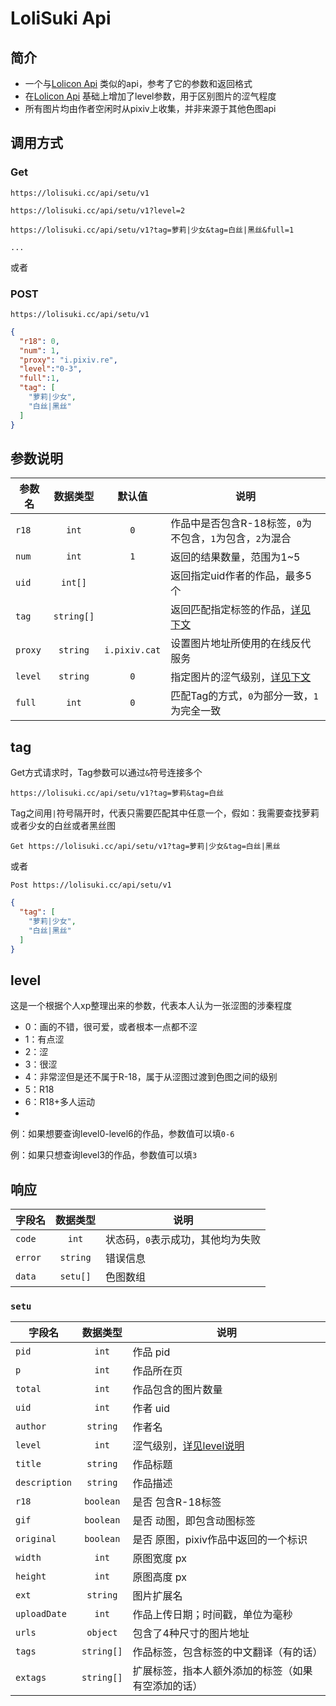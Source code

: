 # LoliSuki Api

## 简介
- 一个与[Lolicon Api](https://api.lolicon.app) 类似的api，参考了它的参数和返回格式
- 在[Lolicon Api](https://api.lolicon.app/) 基础上增加了level参数，用于区别图片的涩气程度
- 所有图片均由作者空闲时从pixiv上收集，并非来源于其他色图api


## 调用方式
### Get
```
https://lolisuki.cc/api/setu/v1
```
```
https://lolisuki.cc/api/setu/v1?level=2
```
```
https://lolisuki.cc/api/setu/v1?tag=萝莉|少女&tag=白丝|黑丝&full=1
```
```
...
```
或者
### POST 
```
https://lolisuki.cc/api/setu/v1
```
```json
{
  "r18": 0,
  "num": 1,
  "proxy": "i.pixiv.re",
  "level":"0-3",
  "full":1,
  "tag": [
    "萝莉|少女",
    "白丝|黑丝"
  ]
}
```

## 参数说明
| 参数名       |  数据类型  |     默认值     |                                    说明                                     |
| ------------ | :--------: | :------------: | -------------------------------------------------------------------------- |
| `r18`        |   `int`    |      `0`       | 作品中是否包含R-18标签，`0`为不包含，`1`为包含，`2`为混合                   |
| `num`        |   `int`    |      `1`       | 返回的结果数量，范围为1~5                                                  |
| `uid`        |  `int[]`   |                | 返回指定uid作者的作品，最多5个                                              |
| `tag`        | `string[]` |                | 返回匹配指定标签的作品，[详见下文](#tag)                                    |
| `proxy`      |  `string`  | `i.pixiv.cat`  | 设置图片地址所使用的在线反代服务                                            |
| `level`      |  `string`  |      `0`       | 指定图片的涩气级别，[详见下文](#level)                                      |
| `full`       |   `int`    |      `0`       | 匹配Tag的方式，`0`为部分一致，`1`为完全一致                                 |

## tag
Get方式请求时，Tag参数可以通过`&`符号连接多个
```
https://lolisuki.cc/api/setu/v1?tag=萝莉&tag=白丝
```
Tag之间用`|`符号隔开时，代表只需要匹配其中任意一个，假如：我需要查找萝莉或者少女的白丝或者黑丝图
```
Get https://lolisuki.cc/api/setu/v1?tag=萝莉|少女&tag=白丝|黑丝
```
或者
```
Post https://lolisuki.cc/api/setu/v1
```
```json
{
  "tag": [
    "萝莉|少女",
    "白丝|黑丝"
  ]
}
```


## level
这是一个根据个人xp整理出来的参数，代表本人认为一张涩图的涉秦程度
- 0：画的不错，很可爱，或者根本一点都不涩
- 1：有点涩
- 2：涩
- 3：很涩
- 4：非常涩但是还不属于R-18，属于从涩图过渡到色图之间的级别
- 5：R18
- 6：R18+多人运动
-
例：如果想要查询level0-level6的作品，参数值可以填`0-6`

例：如果只想查询level3的作品，参数值可以填`3`

## 响应
| 字段名	  | 数据类型 | 说明                             |
| ------- | :------: | -------------------------------- |
| `code`  | `int`    | 状态码，`0`表示成功，其他均为失败 |
| `error` | `string` | 错误信息                         |
| `data`  | `setu[]` | 色图数组                         |

### `setu`

| 字段名        |  数据类型   | 说明                                                  |
| ------------- | :--------: | ----------------------------------------------------- |
| `pid`         |   `int`    | 作品 pid                                              |
| `p`           |   `int`    | 作品所在页                                            |
| `total`       |   `int`    | 作品包含的图片数量                                    |
| `uid`         |   `int`    | 作者 uid                                              |
| `author`      |  `string`  | 作者名                                                |
| `level`       |   `int`    | 涩气级别，[详见level说明](#level)                     |
| `title`       |  `string`  | 作品标题                                              |
| `description` |  `string`  | 作品描述                                              |
| `r18`         | `boolean`  | 是否 包含R-18标签                                     |
| `gif`         | `boolean`  | 是否 动图，即包含动图标签                            |
| `original`    | `boolean`  | 是否 原图，pixiv作品中返回的一个标识                 |
| `width`       |   `int`    | 原图宽度 px                                           |
| `height`      |   `int`    | 原图高度 px                                           |
| `ext`         |  `string`  | 图片扩展名                                            |
| `uploadDate`  |   `int`    | 作品上传日期；时间戳，单位为毫秒                      |
| `urls`        |  `object`  | 包含了4种尺寸的图片地址                               |
| `tags`        | `string[]` | 作品标签，包含标签的中文翻译（有的话）                |
| `extags`      | `string[]` | 扩展标签，指本人额外添加的标签（如果有空添加的话）    |






